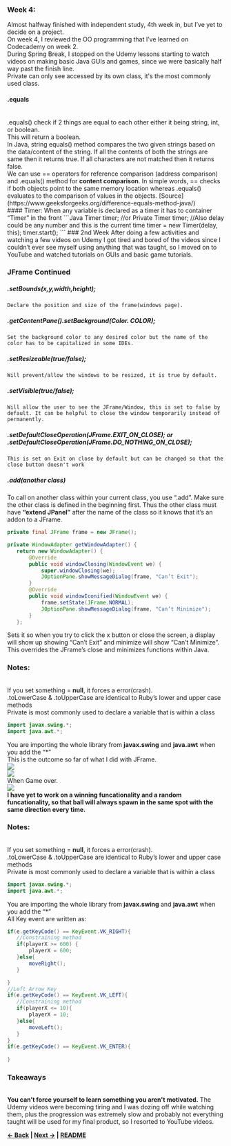 ### Week 4:
Almost halfway finished with independent study, 4th week in, but I’ve yet to decide on a project.	
On week 4, I reviewed the OO programming that I’ve learned on Codecademy on week 2.
<br>During Spring Break, I stopped on the Udemy lessons starting to watch videos on making basic Java GUIs and games, since we were basically half way past the finish line.
<br>Private can only see accessed by its own class, it's the most commonly used class.
<br>
#### .equals
<br>
.equals() check if 2 things are equal to each other either it being string, int, or boolean.
<br>This will return a boolean.<br>
In Java, string equals() method compares the two given strings based on the data/content of the string. If all the contents of both the strings are same then it returns true. If all characters are not matched then it returns false.
<br>We can use == operators for </b>reference comparison (address comparison)</b> and .equals() method for <b>content comparison</b>. In simple words, == checks if both objects point to the same memory location whereas .equals() evaluates to the comparison of values in the objects. [Source](https://www.geeksforgeeks.org/difference-equals-method-java/)
<br>
#### Timer:
When any variable is declared as a timer it has to container “Timer” in the front
```Java
Timer timer;
//or
Private Timer timer;
//Also delay could be any number and this is the current time
timer = new Timer(delay, this);
timer.start();
```
### 2nd Week
After doing a few activities and watching a few videos on Udemy I got tired and bored of the videos since I couldn’t ever see myself using anything that was taught, so I moved on to YouTube and watched tutorials on GUIs and basic game tutorials.



### JFrame Continued

##### .setBounds(x,y,width,height);
	Declare the position and size of the frame(windows page).
##### .getContentPane().setBackground(Color. COLOR); 
	Set the background color to any desired color but the name of the color has to be capitalized in some IDEs.
##### .setResizeable(true/false);
	Will prevent/allow the windows to be resized, it is true by default.
##### .setVisible(true/false);
	Will allow the user to see the JFrame/Window, this is set to false by default. It can be helpful to close the window temporarily instead of permanently.
##### .setDefaultCloseOperation(JFrame.EXIT_ON_CLOSE); or .setDefaultCloseOperation(JFrame.DO_NOTHING_ON_CLOSE);
	This is set on Exit on close by default but can be changed so that the close button doesn't work
##### .add(another class)
To call on another class within your current class, you use “.add”. Make sure the other class is defined in the beginning first. Thus the other class must have <b>“extend JPanel”</b> after the name of the class so it knows that it’s an addon to a JFrame.

```Java
private final JFrame frame = new JFrame();

private WindowAdapter getWindowAdapter() {
   return new WindowAdapter() {
       @Override
       public void windowClosing(WindowEvent we) {
           super.windowClosing(we);
           JOptionPane.showMessageDialog(frame, "Can’t Exit");
       }
       @Override
       public void windowIconified(WindowEvent we) {
           frame.setState(JFrame.NORMAL);
           JOptionPane.showMessageDialog(frame, "Can’t Minimize");
       }
   };

```
Sets it so when you try to click the x button or close the screen, a display will show up showing “Can’t Exit” and minimize will show “Can’t Minimize”.
This overrides the JFrame’s close and minimizes functions within Java.
### Notes:
<br>If you set something = **null**, it forces a error(crash).
<br>.toLowerCase & .toUpperCase are identical to Ruby’s lower and upper case methods
<br>Private is most commonly used to declare a variable that is within a class 
```Java
import javax.swing.*;
import java.awt.*;
```
You are importing the whole library from <b>javax.swing</b> and <b>java.awt</b> when you add the “*”
<br>This is the outcome so far of what I did with JFrame.
<br><img src = "https://raw.githubusercontent.com/Jeffreyg2240/Independent-Study-Java/master/images/week%204%201.JPG?raw=true">
<br><img src = "https://raw.githubusercontent.com/Jeffreyg2240/Independent-Study-Java/master/images/week%204%202.JPG?raw=true">
<br>When Game over.<br>
<img src = "https://raw.githubusercontent.com/Jeffreyg2240/Independent-Study-Java/master/images/week%204%203.JPG?raw=true">
<br><b>I have yet to work on a winning funcationality and a random funcationality, so that ball will always spawn in the same spot with the same direction every time.</b>
<br>
### Notes:
<br>If you set something = **null**, it forces a error(crash).
<br>.toLowerCase & .toUpperCase are identical to Ruby’s lower and upper case methods
<br>Private is most commonly used to declare a variable that is within a class 
```java
import javax.swing.*;
import java.awt.*;
```
You are importing the whole library from <b>javax.swing</b> and <b>java.awt</b> when you add the “*”
<br>All Key event are written as:
```java
if(e.getKeyCode() == KeyEvent.VK_RIGHT){
   //Constraining method
   if(playerX >= 600) {
       playerX = 600;
   }else{
       moveRight();
   }

}
//Left Arrow Key
if(e.getKeyCode() == KeyEvent.VK_LEFT){
   //Constraining method
   if(playerX <= 10){
       playerX = 10;
   }else{
       moveLeft();
   }
}
if(e.getKeyCode() == KeyEvent.VK_ENTER){
  
}

```

### Takeaways
<br><b>You can’t force yourself to learn something you aren't motivated.</b> The Udemy videos were becoming tiring and I was dozing off while watching them, plus the progression was extremely slow and probably not everything taught will be used for my final product, so I resorted to YouTube videos.


<b>[&larr; Back](Entry_3.md)  | [Next &rarr;](Entry_5.md) | [README](../README.md)</b>